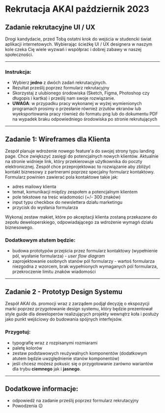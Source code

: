 # Rekrutacja AKAI październik 2023
## Zadanie rekrutacyjne UI / UX 
Drogi kandydacie, przed Tobą ostatni krok do wejścia w studencki świat aplikacji internetowych. Wybierając ścieżkę UI / UX designera w naszym kole czeka Cię wiele wyzwań i współprac i dobrej zabawy w naszej społeczności. 

---

### Instrukcja:
- Wybierz **jedno** z dwóch zadań rekrutacyjnych.
- Rezultat prześlij poprzez formularz rekrutacyjny
- Skorzystaj z ulubionego środowiska (Sketch, Figma, Photoshop czy długopis i kartka) i prześlij nam swoje rozwiązanie.
- **UWAGA**: w przypadku pracy wykonanej w wyżej wymienionych programach prosimy o przesłanie również zrzutów ekranów lub wyeksportowania pracy również do formatu png lub do dokumentu PDF na wypadek braku odpowiedniego środowiska po stronie rekrutujących

---

## Zadanie 1: Wireframes dla Klienta
Zespół planuje wdrożenie nowego feature'a do swojej strony typu landing page. Chce zwiększyć zasięgi do potencjalnych nowych klientów. Aktualnie na stronie widnieje link, który przekierowuje użytkownika do poczty elektronicznej. Zespół chce przeprojektowac to rozwiązanie aby zbliżyć kontakt biznesowy z partnerami poprzez specjalny formularz kontaktowy.
Formularz powinien zawierać pola kontaktowe takie jak:
- adres mailowy klienta
- temat, komunikacji między zespołem a potencjalnym klientem
- pole tekstowe na treśc wiadomości (+/- 300 znaków)
- input typu checkbox do newslettera działu marketingu
- przycisk do wysłania formularza

Wykonaj zestaw makiet, które po akceptacji klienta zostaną przekazane do zepołu deweloperskiego, odpowiadającego za wdrożenie wymagń działu biznesowego.
### Dodatkowym atutem będzie:
- budowa prototypów przejścia przez formularz kontaktowy (wypełnienie pól, wysłanie formularza) - *user flow diagram*
- zaprojektowanie osobnych stanów pól formularzy - wartoś formularza niezgodna z wzorcem, brak wypełnionych wymaganych pól formularza, przekroczenie limitu znaków wiadomości

---

## Zadanie 2 - Prototyp Design Systemu
Zespół AKAI ds. promocji wraz z zarządem podjął decyzję o ekspozycji marki poprzez przygotowanie design systemu, który będzie prezentował style guide dla deweloperów realizujących projekty wewnątrz koła i posłuży jako punkt wejściowy do budowania spójnych interfejsów.
### Przygotuj:
- typografię wraz z rozpisanymi rozmiarami
- paletę kolorów
- zestaw podstawowych reużywalnych komponentów (dodatkowym atutem będzie uwzględnienie stanów komponentów)
- jeśli chcesz możesz pokusic się o przygotowanie zarówno wariantów dla trybu **ciemnego** jak i **jasnego**.

---
## Dodatkowe informacje:
- odpowiedź na zadanie prześlij poprzez formularz rekrutacyjny
- Powodzenia 😉